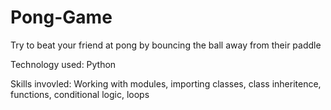 # Pong-Game

Try to beat your friend at pong by bouncing the ball away from their paddle

Technology used: Python

Skills invovled: Working with modules, importing classes, class inheritence, functions, conditional logic, loops
